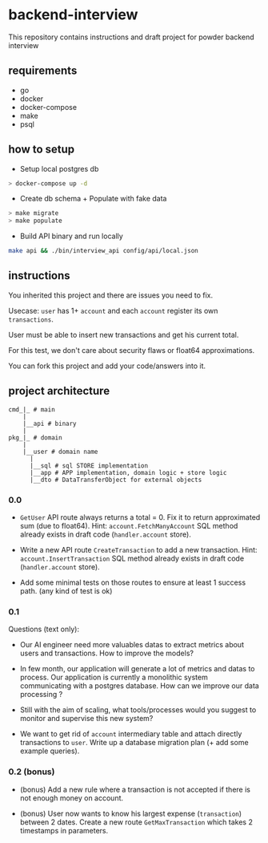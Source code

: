 # backend-interview
This repository contains instructions and draft project for powder backend interview

## requirements

- go
- docker
- docker-compose
- make
- psql

## how to setup

- Setup local postgres db
```sh
> docker-compose up -d
```

- Create db schema + Populate with fake data
```sh
> make migrate
> make populate
```

- Build API binary and run locally
```sh
make api && ./bin/interview_api config/api/local.json
```

## instructions

You inherited this project and there are issues you need to fix.

Usecase: `user` has 1+ `account` and each `account` register its own `transactions`.

User must be able to insert new transactions and get his current total.

For this test, we don't care about security flaws or float64 approximations.

You can fork this project and add your code/answers into it.

## project architecture

```
cmd_|_ # main
    |
    |__api # binary
    |
pkg_|_ # domain
    |
    |__user # domain name
      |
      |__sql # sql STORE implementation
      |__app # APP implementation, domain logic + store logic
      |__dto # DataTransferObject for external objects
```

### 0.0

- `GetUser` API route always returns a total = 0. Fix it to return approximated sum (due to float64). Hint: `account.FetchManyAccount` SQL method already exists in draft code (`handler.account` store).

- Write a new API route `CreateTransaction` to add a new transaction. Hint: `account.InsertTransaction` SQL method already exists in draft code (`handler.account` store).

- Add some minimal tests on those routes to ensure at least 1 success path. (any kind of test is ok)

### 0.1

Questions (text only):

- Our AI engineer need more valuables datas to extract metrics about users and transactions. How to improve the models?

>

- In few month, our application will generate a lot of metrics and datas to process. Our application is currently a monolithic system communicating with a postgres database. How can we improve our data processing ?

>

- Still with the aim of scaling, what tools/processes would you suggest to monitor and supervise this new system?

>

- We want to get rid of `account` intermediary table and attach directly transactions to `user`. Write up a database migration plan (+ add some example queries).

>

### 0.2 (bonus)

- (bonus) Add a new rule where a transaction is not accepted if there is not enough money on account.

- (bonus) User now wants to know his largest expense (`transaction`) between 2 dates. Create a new route `GetMaxTransaction` which takes 2 timestamps in parameters.
